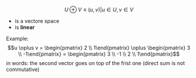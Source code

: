 $$U \oplus V \equiv {(u,v)| u \in U, v \in V}$$
- is a vectore space
- is **linear** 

Example: 
$$u \oplus v = \begin{pmatrix} 2 \\ 1\end{pmatrix} \oplus \begin{pmatrix} 3 \\ -1\end{pmatrix} = \begin{pmatrix} 3 \\ -1 \\ 2 \\ 1\end{pmatrix}$$
	in words: the second vector goes on top of the frist one 
	(direct sum is not commutative)
	


